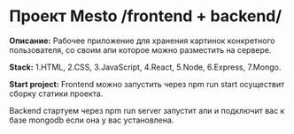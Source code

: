 # Проект Mesto /frontend + backend/

**Описание:**
Рабочее приложение для хранения картинок конкретного пользователя, со своим апи которое можно разместить на сервере.

**Stack:**
1.HTML,
2.CSS,
3.JavaScript,
4.React,
5.Node,
6.Express,
7.Mongo.

**Start project:**
Frontend можно запустить через npm run start  осуществит сборку статики проекта.

Backend стартуем через npm run server запустит апи и подключит вас к базе mongodb если она у вас установлена.
